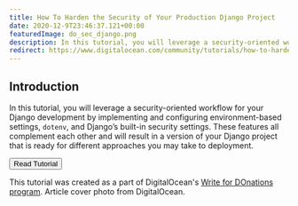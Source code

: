 ```yaml
---
title: How To Harden the Security of Your Production Django Project
date: 2020-12-9T23:46:37.121+00:00
featuredImage: do_sec_django.png
description: In this tutorial, you will leverage a security-oriented workflow for Django.
redirect: https://www.digitalocean.com/community/tutorials/how-to-harden-your-production-django-project
---
```


## Introduction

In this tutorial, you will leverage a security-oriented workflow for your Django development by implementing and configuring environment-based settings, `dotenv`, and Django’s built-in security settings. These features all complement each other and will result in a version of your Django project that is ready for different approaches you may take to deployment.

<div class="box has-text-centered">
<a href="https://www.digitalocean.com/community/tutorials/how-to-harden-your-production-django-project">
<button class="button article-cta has-white-text is-primary">Read Tutorial</button>
</a>
</div>

This tutorial was created as a part of DigitalOcean's [Write for DOnations program](https://www.digitalocean.com/write-for-donations/). Article cover photo from DigitalOcean.
